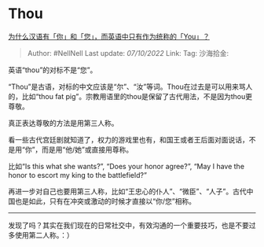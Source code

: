 # Thou

[为什么汉语有「你」和「您」，而英语中只有作为统称的「You」？](https://www.zhihu.com/question/543903753/answer/2704235618)

> Author: #NellNell
> Last update: *07/10/2022*
> Link:
> Tag:
> 沙海拾金:

英语“thou”的对标不是“您”。

“Thou”是古语，对标的中文应该是“尔”、“汝”等词。Thou在过去是可以用来骂人的，比如“thou fat pig”。宗教用语里的thou是保留了古代用法，不是因为thou更尊敬。

真正表达尊敬的方法是用第三人称。

看一些古代宫廷剧就知道了，权力的游戏里也有，和国王或者王后面对面说话，不是用“你”，而是用“他/她”或直接用尊称。

比如“Is this what she wants?”, “Does your honor agree?”, “May I have the honor to escort my king to the battlefield?”

再进一步对自己也要用第三人称，比如“王忠心的仆人”、“微臣”、“人子”。古代中国也是如此，只有在冲突或激动的时候才直接以“你/您”相称。

---

发现了吗？其实在我们现在的日常社交中，有效沟通的一个重要技巧，也是不要过多使用第二人称。：）
